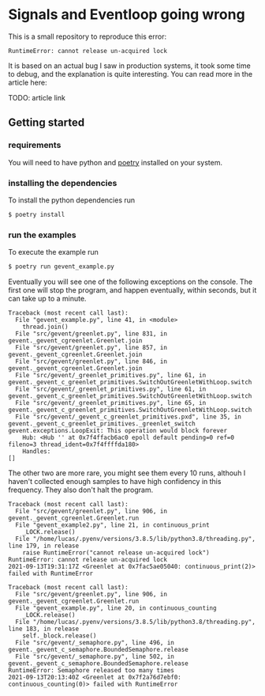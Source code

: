 
# Signals and Eventloop going wrong

This is a small repository to reproduce this error:
```
RuntimeError: cannot release un-acquired lock
```

It is based on an actual bug I saw in production systems, it took some time to debug,
and the explanation is quite interesting. You can read more in the article here:

TODO: article link

## Getting started 

### requirements

You will need to have python and [poetry](https://python-poetry.org/docs/#installation) installed on your system.

### installing the dependencies

To install the python dependencies run
```bash
$ poetry install
```

### run the examples

To execute the example run
```bash
$ poetry run gevent_example.py
```

Eventually you will see one of the following exceptions on the console. The first one will stop the program, and happen eventually, within seconds, but it can take up to a minute.

```
Traceback (most recent call last):
  File "gevent_example.py", line 41, in <module>
    thread.join()
  File "src/gevent/greenlet.py", line 831, in gevent._gevent_cgreenlet.Greenlet.join
  File "src/gevent/greenlet.py", line 857, in gevent._gevent_cgreenlet.Greenlet.join
  File "src/gevent/greenlet.py", line 846, in gevent._gevent_cgreenlet.Greenlet.join
  File "src/gevent/_greenlet_primitives.py", line 61, in gevent._gevent_c_greenlet_primitives.SwitchOutGreenletWithLoop.switch
  File "src/gevent/_greenlet_primitives.py", line 61, in gevent._gevent_c_greenlet_primitives.SwitchOutGreenletWithLoop.switch
  File "src/gevent/_greenlet_primitives.py", line 65, in gevent._gevent_c_greenlet_primitives.SwitchOutGreenletWithLoop.switch
  File "src/gevent/_gevent_c_greenlet_primitives.pxd", line 35, in gevent._gevent_c_greenlet_primitives._greenlet_switch
gevent.exceptions.LoopExit: This operation would block forever
	Hub: <Hub '' at 0x7f4ffacb6ac0 epoll default pending=0 ref=0 fileno=3 thread_ident=0x7f4ffffda180>
	Handles:
[]
```

The other two are more rare, you might see them every 10 runs, althouh I haven't collected enough samples to have high confidency in this frequency.
They also don't halt the program.

```
Traceback (most recent call last):
  File "src/gevent/greenlet.py", line 906, in gevent._gevent_cgreenlet.Greenlet.run
  File "gevent_example2.py", line 21, in continuous_print
    _LOCK.release()
  File "/home/lucas/.pyenv/versions/3.8.5/lib/python3.8/threading.py", line 179, in release
    raise RuntimeError("cannot release un-acquired lock")
RuntimeError: cannot release un-acquired lock
2021-09-13T19:31:17Z <Greenlet at 0x7fac5ae05040: continuous_print(2)> failed with RuntimeError
```


```
Traceback (most recent call last):
  File "src/gevent/greenlet.py", line 906, in gevent._gevent_cgreenlet.Greenlet.run
  File "gevent_example.py", line 20, in continuous_counting
    _LOCK.release()
  File "/home/lucas/.pyenv/versions/3.8.5/lib/python3.8/threading.py", line 183, in release
    self._block.release()
  File "src/gevent/_semaphore.py", line 496, in gevent._gevent_c_semaphore.BoundedSemaphore.release
  File "src/gevent/_semaphore.py", line 502, in gevent._gevent_c_semaphore.BoundedSemaphore.release
RuntimeError: Semaphore released too many times
2021-09-13T20:13:40Z <Greenlet at 0x7f2a76d7ebf0: continuous_counting(0)> failed with RuntimeError
```
